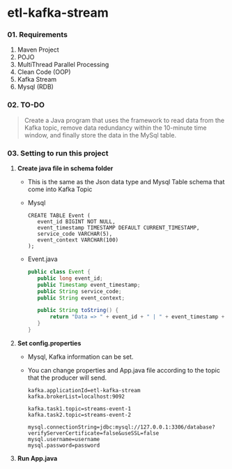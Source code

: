 

# etl-kafka-stream

### 01. Requirements

1. Maven Project
2. POJO 
3. MultiThread Parallel Processing
4. Clean Code (OOP)
5. Kafka Stream
6. Mysql (RDB)

### 02. TO-DO

> Create a Java program that uses the framework to read data from the Kafka topic, remove data redundancy within the 10-minute time window, and finally store the data in the MySql table.

### 03. Setting to run this project

1. **Create java file in schema folder**
   - This is the same as the Json data type and Mysql Table schema that come into Kafka Topic
   - Mysql

     ```mysql
     CREATE TABLE Event (
     	event_id BIGINT NOT NULL,
     	event_timestamp TIMESTAMP DEFAULT CURRENT_TIMESTAMP,
     	service_code VARCHAR(5),
     	event_context VARCHAR(100)
     );
     ```

   - Event.java

     ```java
     public class Event {
     	public long event_id;
     	public Timestamp event_timestamp;
     	public String service_code;
     	public String event_context;

     	public String toString() {
     		return "Data => " + event_id + " | " + event_timestamp + " | " + service_code + " | " + event_context;
     	}
     }
     ```

2. **Set config.properties**

   - Mysql, Kafka information can be set.

   - You can change properties and App.java file according to the topic that the producer will send.

     ```properties
     kafka.applicationId=etl-kafka-stream
     kafka.brokerList=localhost:9092

     kafka.task1.topic=streams-event-1
     kafka.task2.topic=streams-event-2

     mysql.connectionString=jdbc:mysql://127.0.0.1:3306/database?verifyServerCertificate=false&useSSL=false
     mysql.username=username
     mysql.password=password
     ```

3. **Run App.java**


